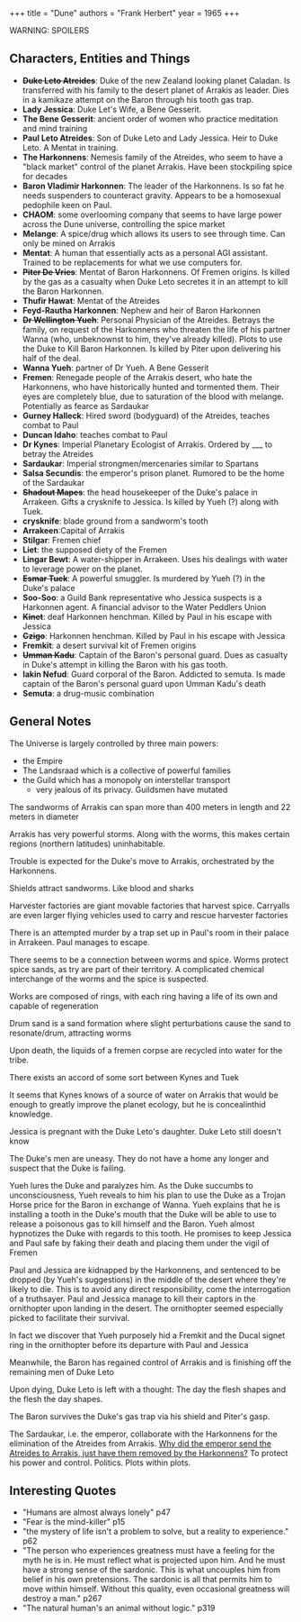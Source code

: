 +++
title = "Dune" 
authors = "Frank Herbert" 
year = 1965
+++

WARNING: SPOILERS 

## Characters, Entities and Things 

- ~~**Duke Leto Atreides**~~: Duke of the new Zealand looking planet Caladan. Is transferred with his family to the desert planet of Arrakis as leader. Dies in a kamikaze attempt on the Baron through his tooth gas trap. 
- **Lady Jessica**: Duke Let's Wife, a Bene Gesserit. 
- **The Bene Gesserit**: ancient order of women who practice meditation and mind training
-  **Paul Leto Atreides**: Son of Duke Leto and Lady Jessica. Heir to Duke Leto. A Mentat in training. 
- **The Harkonnens**: Nemesis family of the Atreides, who seem to have a "black market" control of the planet Arrakis. Have been stockpiling spice for decades 
-  **Baron Vladimir Harkonnen**: The leader of the Harkonnens. Is so fat he needs suspenders to counteract gravity. Appears to be a homosexual pedophile keen on Paul. 
- **CHAOM**: some overlooming company that seems to have large power across the Dune universe, controlling the spice market
- **Melange**: A spice/drug which allows its users to see through time. Can only be mined on Arrakis 
- **Mentat**: A human that essentially acts as a personal AGI assistant. Trained to be replacements for what we use computers for. 
- ~~**Piter De Vries**~~: Mentat of Baron Harkonnens. Of Fremen origins. Is killed by the gas as a casualty when Duke Leto secretes it in an attempt to kill the Baron Harkonnen. 
-  **Thufir Hawat**: Mentat of the Atreides
- **Feyd-Rautha Harkonnen**: Nephew and heir of Baron Harkonnen
- ~~**Dr Wellington Yueh**~~: Personal Physician of the Atreides. Betrays the family, on request of the Harkonnens who threaten the life of his partner Wanna (who, unbeknownst to him, they've already killed). Plots to use the Duke to Kill Baron Harkonnen. Is killed by Piter upon delivering his half of the deal. 
- **Wanna Yueh**: partner of Dr Yueh. A Bene Gesserit 
- **Fremen**: Renegade people of the Arrakis desert, who hate the Harkonnens, who have historically hunted and tormented them. Their eyes are completely blue, due to saturation of the blood with melange. Potentially as fearce as Sardaukar 
- **Gurney Halleck**: Hired sword (bodyguard) of the Atreides, teaches combat to Paul
- **Duncan Idaho**: teaches combat to Paul
- **Dr Kynes**: Imperial Planetary Ecologist of Arrakis. Ordered by ___ to betray the Atreides 
- **Sardaukar**: Imperial strongmen/mercenaries similar to Spartans 
- **Salsa Secundis**: the emperor's prison planet. Rumored to be the home of the Sardaukar 
- ~~**Shadout Mapes**~~: the head housekeeper of the Duke's palace in Arrakeen. Gifts a crysknife to Jessica. Is killed by Yueh (?) along with Tuek. 
- **crysknife**: blade ground from a sandworm's tooth
- **Arrakeen**:Capital of Arrakis 
- **Stilgar**: Fremen chief
- **Liet**: the supposed diety of the Fremen
- **Lingar Bewt**: A water-shipper in Arrakeen. Uses his dealings with water to leverage power on the planet. 
- ~~**Esmar Tuek**~~: A powerful smuggler. Is murdered by Yueh (?) in the Duke's palace 
- **Soo-Soo**: a Guild Bank representative who Jessica suspects is a Harkonnen agent. A financial advisor to the Water Peddlers Union
- ~~**Kinet**~~: deaf Harkonnen henchman. Killed by Paul in his escape with Jessica 
- ~~**Czigo**~~: Harkonnen henchman. Killed by Paul in his escape with Jessica 
- **Fremkit**: a desert survival kit of Fremen origins
- ~~**Umman Kadu**~~: Captain of the Baron's personal guard. Dues as casualty in Duke's attempt in killing the Baron with his gas tooth. 
- **Iakin Nefud**: Guard corporal of the Baron. Addicted to semuta. Is made captain of the Baron's personal guard upon Umman Kadu's death
- **Semuta**: a drug-music combination 

## General Notes 

The Universe is largely controlled by three main powers:
- the Empire
- The Landsraad which is a collective of powerful families
- the Guild which has a monopoly on interstellar transport
  - very jealous of its privacy. Guildsmen have mutated 

The sandworms of Arrakis can span more than 400 meters in length and 22 meters in diameter

Arrakis has very powerful storms. Along with the worms, this makes certain regions (northern latitudes) uninhabitable. 

Trouble is expected for the Duke's move to Arrakis, orchestrated by the Harkonnens. 

Shields attract sandworms. Like blood and sharks 

Harvester factories are giant movable factories that harvest spice. Carryalls are even larger flying vehicles used to carry and rescue harvester factories 

There is an attempted murder by a trap set up in Paul's room in their palace in Arrakeen. Paul manages to escape. 

There seems to be a connection between worms and spice. Worms protect spice sands, as try are part of their territory. A complicated chemical interchange of the worms and the spice is suspected. 

Works are composed of rings, with each ring having a life of its own and capable of regeneration

Drum sand is a sand formation where slight perturbations cause the sand to resonate/drum, attracting worms

Upon death, the liquids of a fremen corpse are recycled into water for the tribe. 

There exists an accord of some sort between Kynes and Tuek

It seems that Kynes knows of a source of water on Arrakis that would be enough to greatly improve the planet ecology, but he is concealinthid knowledge. 

Jessica is pregnant with the Duke Leto's daughter. Duke Leto still doesn't know

The Duke's men are uneasy. They do not have a home any longer and suspect that the Duke is failing. 

Yueh lures the Duke and paralyzes him. As the Duke succumbs to unconsciousness, Yueh reveals to him his plan to use the Duke as a Trojan Horse price for the Baron in exchange of Wanna. Yueh explains that he is installing a tooth in the Duke's mouth that the Duke will be able to use to release a poisonous gas to kill himself and the Baron. Yueh almost hypnotizes the Duke with regards to this tooth. He promises to keep Jessica and Paul safe by faking their death and placing them under the vigil of Fremen

Paul and Jessica are kidnapped by the Harkonnens, and sentenced to be dropped (by Yueh's suggestions) in the middle of the desert where they're likely to die. This is to avoid any direct responsibility, come the interrogation of a truthsayer. Paul and Jessica manage to kill their captors in the ornithopter upon landing in the desert. The ornithopter seemed especially picked to facilitate their survival. 

In fact we discover that Yueh purposely hid a Fremkit and the Ducal signet ring in the ornithopter before its departure with Paul and Jessica 

Meanwhile, the Baron has regained control of Arrakis and is finishing off the remaining men of Duke Leto

Upon dying, Duke Leto is left with a thought: The day the flesh shapes and the flesh the day shapes. 

The Baron survives the Duke's gas trap via his shield and Piter's gasp. 

The Sardaukar, i.e. the emperor, collaborate with the Harkonnens for the elimination of the Atreides from Arrakis. [Why did the emperor send the Atreides to Arrakis, just have them removed by the Harkonnens?](https://scifi.stackexchange.com/questions/15057/why-did-the-emperor-send-the-atreides-to-arrakis-then-the-sardaukar-to-remove-t) To protect his power and control. Politics. Plots within plots. 

## Interesting Quotes

- "Humans are almost always lonely" p47
- "Fear is the mind-killer" p15
- "the mystery of life isn't a problem to solve, but a reality to experience." p62
- "The person who experiences greatness must have a feeling for the myth he
  is in. He must reflect what is projected upon him. And he must have a strong sense of the sardonic. This is
  what uncouples him from belief in his own pretensions. The sardonic is all that permits him to move within
  himself. Without this quality, even occasional greatness will destroy a man." p267
- "The natural human's an animal without logic." p319
